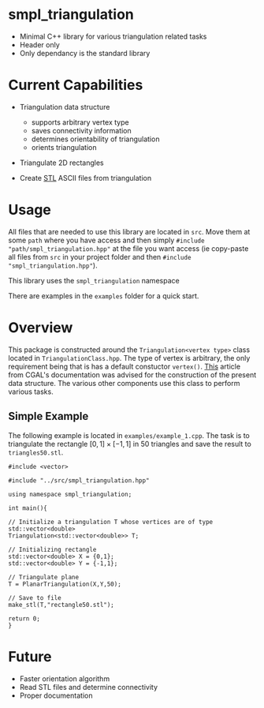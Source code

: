 # smpl_triangulation
	
- Minimal C++ library for various triangulation related tasks
- Header only
- Only dependancy is the standard library

# Current Capabilities

- Triangulation data structure 
    - supports arbitrary vertex type
    - saves connectivity information
    - determines orientability of triangulation
    - orients triangulation

- Triangulate 2D rectangles
- Create [STL](https://en.wikipedia.org/wiki/STL_(file_format)) ASCII files from triangulation

# Usage

All files that are needed to use this library are located in `src`. Move them at some `path` where you have access and then simply `#include "path/smpl_triangulation.hpp"` at the file you want access (ie copy-paste all files from `src` in your project folder and then `#include "smpl_triangulation.hpp"`). 

This library uses the `smpl_triangulation` namespace

There are examples in the `examples` folder for a quick start.

# Overview

This package is constructed around the `Triangulation<vertex type>` class located in `TriangulationClass.hpp`. The type of vertex is arbitrary, the only requirement being that is has a default constuctor `vertex()`. [This](https://doc.cgal.org/latest/TDS_2/index.html) article from CGAL's documentation was advised for the construction of the present data structure. The various other components use this class to perform various tasks.

## Simple Example
The following example is located in `examples/example_1.cpp`. The task is to triangulate the rectangle $[0,1]\times[-1,1]$ in 50 triangles and save the result to `triangles50.stl`.

    #include <vector>

    #include "../src/smpl_triangulation.hpp"

    using namespace smpl_triangulation;

    int main(){
    
	// Initialize a triangulation T whose vertices are of type std::vector<double>
	Triangulation<std::vector<double>> T;

	// Initializing rectangle
	std::vector<double> X = {0,1};
	std::vector<double> Y = {-1,1};
	
	// Triangulate plane
	T = PlanarTriangulation(X,Y,50);

	// Save to file
	make_stl(T,"rectangle50.stl");

	return 0;
    }
# Future

- Faster orientation algorithm
- Read STL files and determine connectivity
- Proper documentation 
